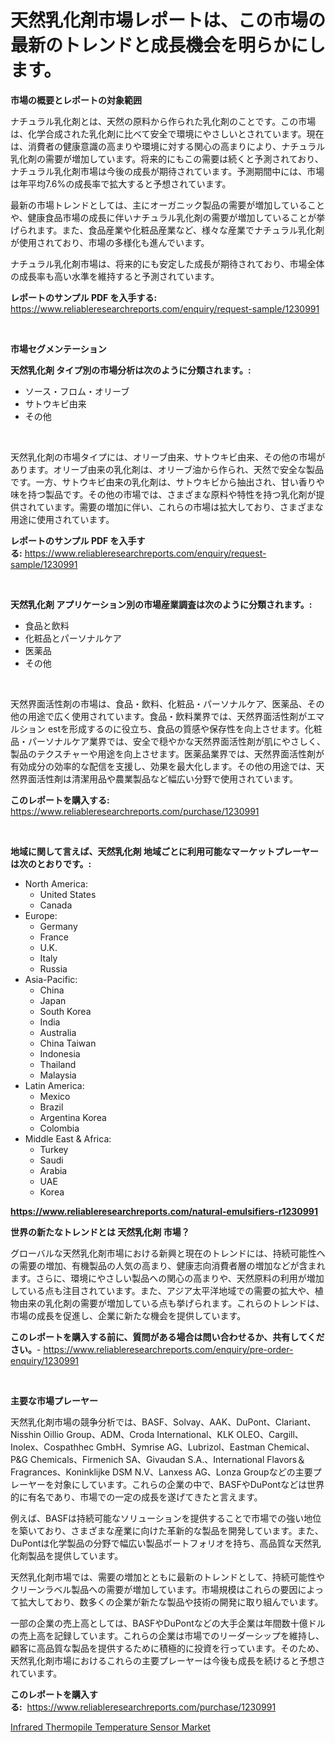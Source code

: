 <p><h1>天然乳化剤市場レポートは、この市場の最新のトレンドと成長機会を明らかにします。</h1></p><p><strong>市場の概要とレポートの対象範囲</strong></p>
<p><p>ナチュラル乳化剤とは、天然の原料から作られた乳化剤のことです。この市場は、化学合成された乳化剤に比べて安全で環境にやさしいとされています。現在は、消費者の健康意識の高まりや環境に対する関心の高まりにより、ナチュラル乳化剤の需要が増加しています。将来的にもこの需要は続くと予測されており、ナチュラル乳化剤市場は今後の成長が期待されています。予測期間中には、市場は年平均7.6%の成長率で拡大すると予想されています。</p><p>最新の市場トレンドとしては、主にオーガニック製品の需要が増加していることや、健康食品市場の成長に伴いナチュラル乳化剤の需要が増加していることが挙げられます。また、食品産業や化粧品産業など、様々な産業でナチュラル乳化剤が使用されており、市場の多様化も進んでいます。</p><p>ナチュラル乳化剤市場は、将来的にも安定した成長が期待されており、市場全体の成長率も高い水準を維持すると予測されています。</p></p>
<p><strong>レポートのサンプル PDF を入手する:</strong> <a href="https://www.reliableresearchreports.com/enquiry/request-sample/1230991">https://www.reliableresearchreports.com/enquiry/request-sample/1230991</a></p>
<p>&nbsp;</p>
<p><strong>市場セグメンテーション</strong></p>
<p><strong>天然乳化剤 タイプ別の市場分析は次のように分類されます。:</strong></p>
<p><ul><li>ソース・フロム・オリーブ</li><li>サトウキビ由来</li><li>その他</li></ul></p>
<p>&nbsp;</p>
<p><p>天然乳化剤の市場タイプには、オリーブ由来、サトウキビ由来、その他の市場があります。オリーブ由来の乳化剤は、オリーブ油から作られ、天然で安全な製品です。一方、サトウキビ由来の乳化剤は、サトウキビから抽出され、甘い香りや味を持つ製品です。その他の市場では、さまざまな原料や特性を持つ乳化剤が提供されています。需要の増加に伴い、これらの市場は拡大しており、さまざまな用途に使用されています。</p></p>
<p><strong>レポートのサンプル PDF を入手する:</strong>&nbsp;<a href="https://www.reliableresearchreports.com/enquiry/request-sample/1230991">https://www.reliableresearchreports.com/enquiry/request-sample/1230991</a></p>
<p>&nbsp;</p>
<p><strong> 天然乳化剤 アプリケーション別の市場産業調査は次のように分類されます。:</strong></p>
<p><ul><li>食品と飲料</li><li>化粧品とパーソナルケア</li><li>医薬品</li><li>その他</li></ul></p>
<p>&nbsp;</p>
<p><p>天然界面活性剤の市場は、食品・飲料、化粧品・パーソナルケア、医薬品、その他の用途で広く使用されています。食品・飲料業界では、天然界面活性剤がエマルション estを形成するのに役立ち、食品の質感や保存性を向上させます。化粧品・パーソナルケア業界では、安全で穏やかな天然界面活性剤が肌にやさしく、製品のテクスチャーや用途を向上させます。医薬品業界では、天然界面活性剤が有効成分の効率的な配信を支援し、効果を最大化します。その他の用途では、天然界面活性剤は清潔用品や農業製品など幅広い分野で使用されています。</p></p>
<p><strong>このレポートを購入する:</strong>&nbsp; <a href="https://www.reliableresearchreports.com/purchase/1230991">https://www.reliableresearchreports.com/purchase/1230991</a></p>
<p>&nbsp;</p>
<p><strong>地域に関して言えば、天然乳化剤 地域ごとに利用可能なマーケットプレーヤーは次のとおりです。:</strong></p>
<p><ul>
    <li>
        North America:
        <ul>
            <li>United States</li>
            <li>Canada</li>
        </ul>
    </li>
    <li>
        Europe:
        <ul>
            <li>Germany</li>
            <li>France</li>
            <li>U.K.</li>
            <li>Italy</li>
            <li>Russia</li>
        </ul>
    </li>
    <li>
        Asia-Pacific:
        <ul>
            <li>China</li>
            <li>Japan</li>
            <li>South Korea</li>
            <li>India</li>
            <li>Australia</li>
            <li>China Taiwan</li>
            <li>Indonesia</li>
            <li>Thailand</li>
            <li>Malaysia</li>
        </ul>
    </li>
    <li>
        Latin America:
        <ul>
            <li>Mexico</li>
            <li>Brazil</li>
            <li>Argentina Korea</li>
            <li>Colombia</li>
        </ul>
    </li>
    <li>
        Middle East & Africa:
        <ul>
            <li>Turkey</li>
            <li>Saudi</li>
            <li>Arabia</li>
            <li>UAE</li>
            <li>Korea</li>
        </ul>
    </li>
    </ul></p>
<p><strong><a href="https://www.reliableresearchreports.com/natural-emulsifiers-r1230991">https://www.reliableresearchreports.com/natural-emulsifiers-r1230991</a></strong>&nbsp;</p>
<p><strong>世界の新たなトレンドとは 天然乳化剤 市場？</strong></p>
<p><p>グローバルな天然乳化剤市場における新興と現在のトレンドには、持続可能性への需要の増加、有機製品の人気の高まり、健康志向消費者層の増加などが含まれます。さらに、環境にやさしい製品への関心の高まりや、天然原料の利用が増加している点も注目されています。また、アジア太平洋地域での需要の拡大や、植物由来の乳化剤の需要が増加している点も挙げられます。これらのトレンドは、市場の成長を促進し、企業に新たな機会を提供しています。</p></p>
<p><strong>このレポートを購入する前に、質問がある場合は問い合わせるか、共有してください。</strong>- <a href="https://www.reliableresearchreports.com/enquiry/pre-order-enquiry/1230991">https://www.reliableresearchreports.com/enquiry/pre-order-enquiry/1230991</a></p>
<p>&nbsp;</p>
<p><strong>主要な市場プレーヤー</strong></p>
<p><p>天然乳化剤市場の競争分析では、BASF、Solvay、AAK、DuPont、Clariant、Nisshin Oillio Group、ADM、Croda International、KLK OLEO、Cargill、Inolex、Cospathhec GmbH、Symrise AG、Lubrizol、Eastman Chemical、P&G Chemicals、Firmenich SA、Givaudan S.A.、International Flavors＆Fragrances、Koninklijke DSM N.V、Lanxess AG、Lonza Groupなどの主要プレーヤーを対象にしています。これらの企業の中で、BASFやDuPontなどは世界的に有名であり、市場での一定の成長を遂げてきたと言えます。 </p><p>例えば、BASFは持続可能なソリューションを提供することで市場での強い地位を築いており、さまざまな産業に向けた革新的な製品を開発しています。また、DuPontは化学製品の分野で幅広い製品ポートフォリオを持ち、高品質な天然乳化剤製品を提供しています。</p><p>天然乳化剤市場では、需要の増加とともに最新のトレンドとして、持続可能性やクリーンラベル製品への需要が増加しています。市場規模はこれらの要因によって拡大しており、数多くの企業が新たな製品や技術の開発に取り組んでいます。</p><p>一部の企業の売上高としては、BASFやDuPontなどの大手企業は年間数十億ドルの売上高を記録しています。これらの企業は市場でのリーダーシップを維持し、顧客に高品質な製品を提供するために積極的に投資を行っています。そのため、天然乳化剤市場におけるこれらの主要プレーヤーは今後も成長を続けると予想されています。  </p></p>
<p><strong>このレポートを購入する:</strong>&nbsp;&nbsp;<a href="https://www.reliableresearchreports.com/purchase/1230991">https://www.reliableresearchreports.com/purchase/1230991</a></p>
<p><p><a href="https://eight-handstand-8fb.notion.site/Infrared-Thermopile-Temperature-Sensor-Market-Size-CAGR-Trends-2024-2030-9e52151508054b9687d10629786f00b6">Infrared Thermopile Temperature Sensor Market</a></p></p>